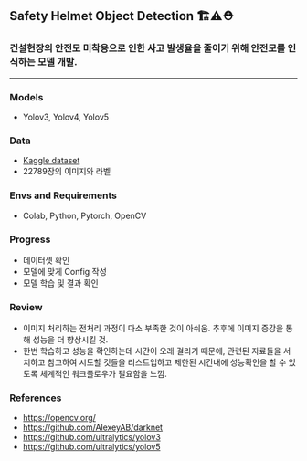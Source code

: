 ## Safety Helmet Object Detection 🏗⚠⛑

### 건설현장의 안전모 미착용으로 인한 사고 발생율을 줄이기 위해 안전모를 인식하는 모델 개발.

---

### Models  
- Yolov3, Yolov4, Yolov5

### Data
- [Kaggle dataset](https://www.kaggle.com/datasets/vodan37/yolo-helmethead)
- 22789장의 이미지와 라벨

### Envs and Requirements
- Colab, Python, Pytorch, OpenCV

### Progress
- 데이터셋 확인
- 모델에 맞게 Config 작성
- 모델 학습 및 결과 확인

### Review
- 이미지 처리하는 전처리 과정이 다소 부족한 것이 아쉬움. 추후에 이미지 증강을 통해 성능을 더 향상시킬 것.
- 한번 학습하고 성능을 확인하는데 시간이 오래 걸리기 때문에, 관련된 자료들을 서치하고 참고하여 시도할 것들을 리스트업하고 제한된 시간내에 성능확인을 할 수 있도록 체계적인 워크플로우가 필요함을 느낌.

### References
- https://opencv.org/
- https://github.com/AlexeyAB/darknet
- https://github.com/ultralytics/yolov3
- https://github.com/ultralytics/yolov5


